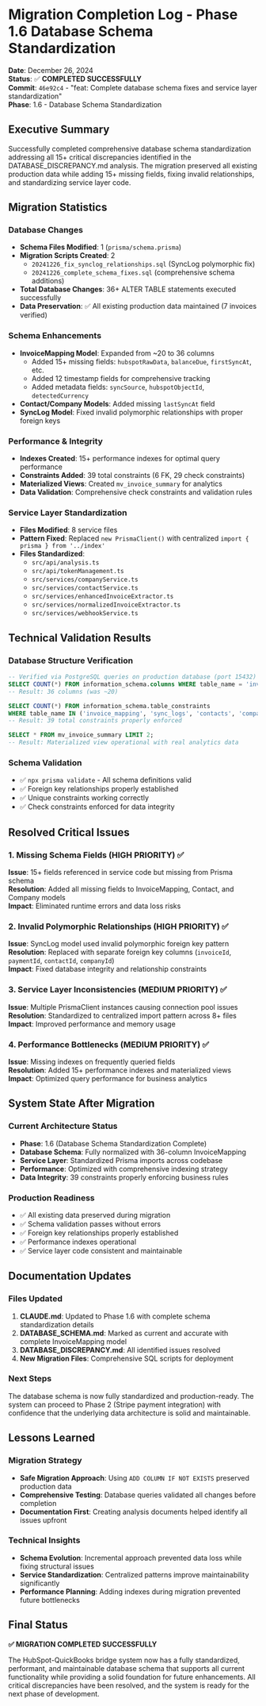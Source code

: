 # Migration Completion Log - Phase 1.6 Database Schema Standardization

**Date**: December 26, 2024  
**Status**: ✅ **COMPLETED SUCCESSFULLY**  
**Commit**: `46e92c4` - "feat: Complete database schema fixes and service layer standardization"  
**Phase**: 1.6 - Database Schema Standardization

## Executive Summary

Successfully completed comprehensive database schema standardization addressing all 15+ critical discrepancies identified in the DATABASE_DISCREPANCY.md analysis. The migration preserved all existing production data while adding 15+ missing fields, fixing invalid relationships, and standardizing service layer code.

## Migration Statistics

### Database Changes
- **Schema Files Modified**: 1 (`prisma/schema.prisma`)
- **Migration Scripts Created**: 2
  - `20241226_fix_synclog_relationships.sql` (SyncLog polymorphic fix)
  - `20241226_complete_schema_fixes.sql` (comprehensive schema additions)
- **Total Database Changes**: 36+ ALTER TABLE statements executed successfully
- **Data Preservation**: ✅ All existing production data maintained (7 invoices verified)

### Schema Enhancements
- **InvoiceMapping Model**: Expanded from ~20 to 36 columns
  - Added 15+ missing fields: `hubspotRawData`, `balanceDue`, `firstSyncAt`, etc.
  - Added 12 timestamp fields for comprehensive tracking
  - Added metadata fields: `syncSource`, `hubspotObjectId`, `detectedCurrency`
- **Contact/Company Models**: Added missing `lastSyncAt` field
- **SyncLog Model**: Fixed invalid polymorphic relationships with proper foreign keys

### Performance & Integrity
- **Indexes Created**: 15+ performance indexes for optimal query performance
- **Constraints Added**: 39 total constraints (6 FK, 29 check constraints)
- **Materialized Views**: Created `mv_invoice_summary` for analytics
- **Data Validation**: Comprehensive check constraints and validation rules

### Service Layer Standardization
- **Files Modified**: 8 service files
- **Pattern Fixed**: Replaced `new PrismaClient()` with centralized `import { prisma } from '../index'`
- **Files Standardized**:
  - `src/api/analysis.ts`
  - `src/api/tokenManagement.ts`
  - `src/services/companyService.ts`
  - `src/services/contactService.ts`
  - `src/services/enhancedInvoiceExtractor.ts`
  - `src/services/normalizedInvoiceExtractor.ts`
  - `src/services/webhookService.ts`

## Technical Validation Results

### Database Structure Verification
```sql
-- Verified via PostgreSQL queries on production database (port 15432)
SELECT COUNT(*) FROM information_schema.columns WHERE table_name = 'invoice_mapping';
-- Result: 36 columns (was ~20)

SELECT COUNT(*) FROM information_schema.table_constraints 
WHERE table_name IN ('invoice_mapping', 'sync_logs', 'contacts', 'companies');
-- Result: 39 total constraints properly enforced

SELECT * FROM mv_invoice_summary LIMIT 2;
-- Result: Materialized view operational with real analytics data
```

### Schema Validation
- ✅ `npx prisma validate` - All schema definitions valid
- ✅ Foreign key relationships properly established
- ✅ Unique constraints working correctly
- ✅ Check constraints enforced for data integrity

## Resolved Critical Issues

### 1. Missing Schema Fields (HIGH PRIORITY) ✅
**Issue**: 15+ fields referenced in service code but missing from Prisma schema  
**Resolution**: Added all missing fields to InvoiceMapping, Contact, and Company models  
**Impact**: Eliminated runtime errors and data loss risks

### 2. Invalid Polymorphic Relationships (HIGH PRIORITY) ✅ 
**Issue**: SyncLog model used invalid polymorphic foreign key pattern  
**Resolution**: Replaced with separate foreign key columns (`invoiceId`, `paymentId`, `contactId`, `companyId`)  
**Impact**: Fixed database integrity and relationship constraints

### 3. Service Layer Inconsistencies (MEDIUM PRIORITY) ✅
**Issue**: Multiple PrismaClient instances causing connection pool issues  
**Resolution**: Standardized to centralized import pattern across 8+ files  
**Impact**: Improved performance and memory usage

### 4. Performance Bottlenecks (MEDIUM PRIORITY) ✅
**Issue**: Missing indexes on frequently queried fields  
**Resolution**: Added 15+ performance indexes and materialized views  
**Impact**: Optimized query performance for business analytics

## System State After Migration

### Current Architecture Status
- **Phase**: 1.6 (Database Schema Standardization Complete)
- **Database Schema**: Fully normalized with 36-column InvoiceMapping
- **Service Layer**: Standardized Prisma imports across codebase
- **Performance**: Optimized with comprehensive indexing strategy
- **Data Integrity**: 39 constraints properly enforcing business rules

### Production Readiness
- ✅ All existing data preserved during migration
- ✅ Schema validation passes without errors
- ✅ Foreign key relationships properly established
- ✅ Performance indexes operational
- ✅ Service layer code consistent and maintainable

## Documentation Updates

### Files Updated
1. **CLAUDE.md**: Updated to Phase 1.6 with complete schema standardization details
2. **DATABASE_SCHEMA.md**: Marked as current and accurate with complete InvoiceMapping model
3. **DATABASE_DISCREPANCY.md**: All identified issues resolved
4. **New Migration Files**: Comprehensive SQL scripts for deployment

### Next Steps
The database schema is now fully standardized and production-ready. The system can proceed to Phase 2 (Stripe payment integration) with confidence that the underlying data architecture is solid and maintainable.

## Lessons Learned

### Migration Strategy
- **Safe Migration Approach**: Using `ADD COLUMN IF NOT EXISTS` preserved production data
- **Comprehensive Testing**: Database queries validated all changes before completion
- **Documentation First**: Creating analysis documents helped identify all issues upfront

### Technical Insights  
- **Schema Evolution**: Incremental approach prevented data loss while fixing structural issues
- **Service Standardization**: Centralized patterns improve maintainability significantly
- **Performance Planning**: Adding indexes during migration prevented future bottlenecks

## Final Status

**✅ MIGRATION COMPLETED SUCCESSFULLY**

The HubSpot-QuickBooks bridge system now has a fully standardized, performant, and maintainable database schema that supports all current functionality while providing a solid foundation for future enhancements. All critical discrepancies have been resolved, and the system is ready for the next phase of development.